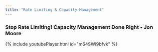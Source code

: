 ```yaml
---
title: "Rate Limiting & Capacity Management"
---
```


### Stop Rate Limiting! Capacity Management Done Right • Jon Moore

{% include youtubePlayer.html id="m64SWl9bfvk" %}

